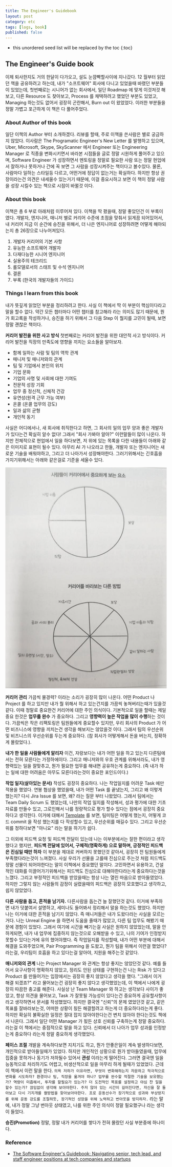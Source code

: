 ```yaml
---
title: The Engineer's Guidebook
layout: post
category: etc
tags: [logs, book]
published: false
---
```


* this unordered seed list will be replaced by the toc
{:toc}

## The Engineer's Guide book

이제 퇴사한지도 거의 한달이 다가오고, 설도 눈깜빡할사이에 지나갔다. 12 월부터 읽었던 책을 공유하려고 하는데, 내가 "소프트웨어" 회사에 다니고 있었을때 바랬던 부분들이 있었는데, 첫번째로는 시니어가 없는 회사에서, 일단 Roadmap 에 맞게 이것저것 해보고, 다른 Resource 도 찾아보고, Process 를 채택하려고 했었던 부분도 있었고, Managing 하는것도 없어서 굉장히 곤란해서, Burn out 이 왔었었다. 이러한 부분들을 정말 가볍고 포근하게 이 책은 다 풀어주었다.

### About Author of this book

일단 이책의 Author 부터 소개하겠다. 리뷰를 할때, 주로 이책을 쓴사람은 별로 궁금하지 않았다. 이사람은 The Programatic Engineer's New Letter 를 발행하고 있으며, Uber, Microsoft, Skype, SkyScanner 에서 Engineer 또는 Engineering Manager 로 직종을 변화시키면서 바라본 시점들을 글로 정말 시원하게 풀어주고 있으며, Software Engineer 가 성장하면서 멘토링을 정말로 필요한 사람 또는 정말 현업에서 잘하거나 못하거나 간에 꼭 보면 그 사람을 성장시켜주는 책이다고 볼수있다. 물론, 사람마다 일하는 스타일등 다르고, 어떤거에 정답이 없는거는 확실하다. 하지만 항상 권장이라는건 의견은 내세울수 있는거기 때문에, 이걸 중요시하고 보면 이 책이 정말 사람을 성장 시킬수 있는 책으로 시점이 바뀔것 이다.

### About this book

이책은 총 6 부로 아래처럼 이루어져 있다. 이책을 딱 폈을때, 정말 좋았던건 이 부록이 였다. 개발자, 엔지니어, 매니저 별로 커리어 수준에 초점을 맞춰서 읽게끔 되어있어서, 내 커리어 지금 이 순간에 승진을 위해서, 더 나은 엔지니어로 성장하려면 어떻게 해야되는지 총 26장으로 나누어져있다.

1. 개발자 커리어의 기본 사항
2. 유능한 소프트웨어 개발자
3. 다재다능한 시니어 엔지니어
4. 실용주의 테크리드
5. 롤모델로서의 스태프 및 수석 엔지니어
6. 결론
7. 부록 (한국의 개발자들의 가이드)

### Things I learn from this book

내가 뜻깊게 읽었던 부분을 정리하려고 한다. 사실 이 책에서 딱 이 부분이 핵심이다라고 말을 할수 없다. 약간 모든 챕터마다 어떤 챕터를 참고해라 라는 의미도 많기 때문에, 뭔가 회고록을 작성하거나, 승진을 하기 위해서 그 다음 Step 이 뭘지를 고민이 될때, 보면 정말 괜찮은 책이다.

**커리어 발전을 위한 사고 방식**
첫번째로는 커리어 발전을 위한 대안적 사고 방식이다. 커리어 발전을 직장의 만족도에 영향을 끼치는 요소들을 알아보자.

* 함께 일하는 사람 및 팀의 역학 관계
* 매니저 및 매니저와의 관계
* 팀 및 기업에서 본인의 위치
* 기업 문화
* 기업의 사명 및 사회에 대한 기여도
* 전문적 성장 기회
* 업무 중 정신적, 신체적 건강
* 유연성(원격 근무 가능 여부)
* 온콜 (온콜 업무의 강도)
* 일과 삶의 균형
* 개인적 동기

사실은 어디에서나, 새 회사에 취직한다고 하면, 그 회사의 일의 업무 양과 좋은 개발자가 있다는건 확실히 알수 없다! 그래서 "회사 가봐야 알아?" 이런말들이 많이 나온다. 하지만 전체적으로 현업에서 일을 하다보면, 저 위에 있는 목록을 다한 내용들이 아래와 같은 이미지로 표현이 될수 있다. 아무리 AI 가 나오라고 한들, 개발자 또는 엔지니어는 새로운 기술을 배워야하고, 그리고 더 나아가서 성장해야한다. 그러기위해서는 긴호흡을 가지기위해서는 아래와 같은걸로 기준을 세울수 있다.

![Alt text](../../../assets/img/photo/2-03-2025/image.png)

**커리어 관리**
가끔씩 물경력? 이라는 소리가 굉장히 많이 나온다. 어떤 Product 나 Project 를 하고 있지만 내가 뭘 위해서 하고 있는건지를 가끔씩 놓쳐버리는때가 있을것 같다. 이때 정말로 중요한건 커리어에 대한 주인 의식이다. 기본적으로 일을 할때는 제일 중요 한것은 **업무를 완수** 가 중요하다. 그리고 **영향력이 높은 작업을 많이 수행**하는 것이다. 가끔씩은 작은 리팩토링은 팀원들에게 중요할수 있지만, 우리 회사의 Product 가 어떤 비즈니스에 영향을 끼치는건 생각을 해보지는 않았을것 이다. 그래서 팀의 우선순위 및 비즈니스의 우선순위를 두는게 중요하다. (참 회사가 어떻게해서 돈을 버는지, 정확하게 몰랐었다.).

**내가 한 일을 사람들에게 알리자** 이건, 자랑보다는 내가 어떤 일을 하고 있는지 다른팀에서는 전혀 모른다는 가정하에이다. 그리고 매니저와의 우호 관계를 위해서라도, 내가 영향력있는 일을 잘맞추고, 뭔가 필요한 업무를 해내면 공유하는게 중요하다. (즉 내가 하는 일에 대한 어려움은 아무도 모른다라는것이 중요한 포인드이다.)

**작업 일지(살아있는 문서)** 작성도 굉장히 중요하다. 나는 작업일지를 어려운 Task 에만 적용을 했었다. 연봉 협상을 했었을때, 내가 어떤 Task 를 끝냈는지, 그리고 왜 이렇게 했는지? 다시 Jira Issue 를 보면, 왜? 라는 질문 부터 나왔었다. 그래서 팀에서는 Team Daily Scrum 도 했었는데, 나만의 작업 일지를 작성해서, 성과 평가에 대한 기초 자료를 만들수 있고, 그로인해서 나를 정량적으로 평가 할수 있다는 점에서 굉장히 중요하다고 생각한다. 이거에 대해서 [Template](https://pragmaticurl.com/work-log) 를 보면, 팀미팅은 어떻게 했는지, 어떻게 코드 commit 을 작성 했는지를 다 작성할수 있고, 우선순위를 매길수 있다. 그리고 우선순위를 정하다보면 "아니요" 라는 말을 하기가 쉽다.

그 이외에 피드백 요청 및 피드백 전달이 있는데 나는 이부분에서는 잘한 편이라고 생각했다고 했지만, **피드백 전달에 있어서, 구체적(명확하게) 으로 말하며, 긍정적인 피드백은 진심일 때만 하자** 이 부분을 제대로 커버하지 못했던것 같아서, 굉장히 전 팀원들에게 부족했다라는것이 느껴졌다. 사실 우리가 선물을 고를때 진심으로 주는것 처럼 피드백도 정말 선물이 되어야한다는 말이 이책에서 중요했던 말이다. 고민하면서 유용하고, 건설적인 대화를 이끌어가기위해서는 피드백도 진심으로 대해야한다라는게 중요하다는것을 느꼈다. 그리고 부정적인 피드백을 받았을때는 항상 나는 열린 마음으로 받아들였었다. 하지만 그렇지 않는 사람들의 감정이 실렸을때의 피드백은 굉장히 모호했다고 생각하고, 쉽지 않았었다. 

**다른 사람을 돕고, 흔적을 남기자.**
다른사람을 돕는건 늘 잘했던것 같다. 이거에 부족하면 내가 덧붙여서 설명하고, 세미나도 들어봐서 정리해서 말을 하는것도 했었다. 하지만 나는 이거에 대한 흔적을 남기지 않았다. 즉 매니저들은 내가 도왔다라는 사실을 모르는거다. 나는 Unreal Engine 을 하면서 도움을 줄때가 많았고, 다른 팀 업무도 해봤기 때문에 경험이 있었다. 그래서 여기에 시간을 빼기는걸 사실은 원하지 않았었는데, 말을 안하게되면, 내가 내 업무에 집중하지 않는것으로 오해받을 수 있고, 나의 기여가 인정받지 못할수 있다는거에 유의 했어야했다. 즉 작업일지를 작성할때, 내가 어떤 부분에 대해서 해결을 도와주었으며, Pair Programming 을 도왔고, 뭔가 팀을 위해서 이런걸 했었다? 라는걸, 우리팀이 호흡을 하고 있다는걸 알아야, 지원을 해주는것 같았다.

**매니저와의 관계**
나는 Project Manager 와 관계는 항상 좋지는 않았던것 같다. 예를 들어서 요구사항이 명확하지 않았고, 정리도 안된 상태를 구현하는건 나는 Risk 가 있다고 Product 를 만들어가는 입장에서는 굉장히 좋지 않았다고 생각을 했다. "그래서 이거 해결 되겠죠?" 라고 물어보는건 굉장히 좋지 않다고 생각했었는데, 이 책에서 나에게 굉장히 따끔한 충고를 해준다. 사실상 난 Team Manager 와 하고는 생각보다 사이가 좋았고, 항상 의견을 물어보고, Task 가 잘못될 가능성이 있다는건 중요하게 공유할사항이라고 생각하면서 문서를 작성했었다. 하지만 결국엔 "신뢰"의 문제 였었던것 같고, 같은 목표를 잘바라보는것, 어떠한 상황이 됬든 해결할려고 하는게 더 중요하다라는게 좋다. 하지만 확실히 불확실한 일정은 절대 잡지 않아야한다는건 변치 않아야 한다는것도 책에서 나온다. 그래서 일단 어떤 Manager 가 됬든 상호 신뢰를 구축하는게 정말 중요하다. 라는걸 이 책에서는 중점적으로 말을 하고 있다. 신뢰에서 더 나아가 업무 성과를 인정받는게 중요하다 라는게 정말 중요하게 생각했었다.

**페이스 조절**
개발을 계속하다보면 지치기도 하고, 뭔가 안좋은일이 계속 발생하다보면, 개인적으로 받아들일때가 있었다. 하지만 개인적인 상황으로 뭔가 받아들였을때, 업무에 집중을 못하거나 동기가 저하될수 있어서 **관성** 이라는게 떨어진다. 그러면 결국엔 일을 능동적으로 처리하기도 어렵고, 비생산적으로 일을 마무리 하게 될때가 있었었다. 근데 이 책에서 이런 말을 한다. `의욕 저하가 이유라면, 무엇이 변화해하는지 자문하고 적극적으로 변화를 시도하자? 환경이나 팀, 직장을 옮겨야 하나? 업무를 완수할 적절한 기술을 보유했는가? 역량이 미흡해서, 투자를 할필요가 있는가? 더 도전적인 목표를 설정하고 야심 찬 일을 할수 있는가? 끊임없이 생각해 보아야한다. 주저 않아 있는 시간이 길어진다면, 자신을 잘 돌아보고 다시 기지개를 켤방법을 찾아보아야한다. 프로 운동선수가 장기적으로 성과와 부상방지를 위해 운동 강도를 조절하듯, 장기적인 성장을 위해 노력하고 번아웃을 방지하자.` 라는 말에, 내가 정말 그냥 번아웃 상태였고, 나를 위한 주인 의식이 정말 필요했구나 라는 생각이 들었다.

**승진(Promotion)**
정말, 정말 내가 커리어를 쌓다가 전혀 몰랐던 사실 부분중에 하나이다. 
### Reference

* [The Software Engineer's Guidebook: Navigating senior, tech lead, and staff engineer positions at tech companies and startups](https://www.amazon.com/Software-Engineers-Guidebook-Navigating-positions-ebook/dp/B0CV6ZNLLP?ref_=ast_author_dp)